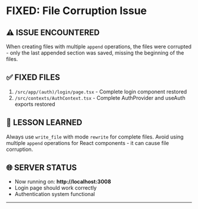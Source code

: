 # FIXED: File Corruption Issue

## ⚠️ ISSUE ENCOUNTERED
When creating files with multiple `append` operations, the files were corrupted - only the last appended section was saved, missing the beginning of the files.

## ✅ FIXED FILES
1. `/src/app/(auth)/login/page.tsx` - Complete login component restored
2. `/src/contexts/AuthContext.tsx` - Complete AuthProvider and useAuth exports restored

## 🚨 LESSON LEARNED
Always use `write_file` with mode `rewrite` for complete files. Avoid using multiple `append` operations for React components - it can cause file corruption.

## 🌐 SERVER STATUS
- Now running on: **http://localhost:3008**
- Login page should work correctly
- Authentication system functional

---
